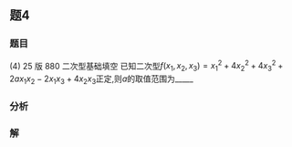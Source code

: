 ## 题4
### 题目
(4) 25 版 880 二次型基础填空 
已知二次型$f( {{x}_{1},{x}_{2},{x}_{3}})  = {x}_{1}^{2} + 4{x}_{2}^{2} + 4{x}_{3}^{2} + {2a}{x}_{1}{x}_{2} - 2{x}_{1}{x}_{3} + 4{x}_{2}{x}_{3}$正定,则$a$的取值范围为_____
### 分析

### 解